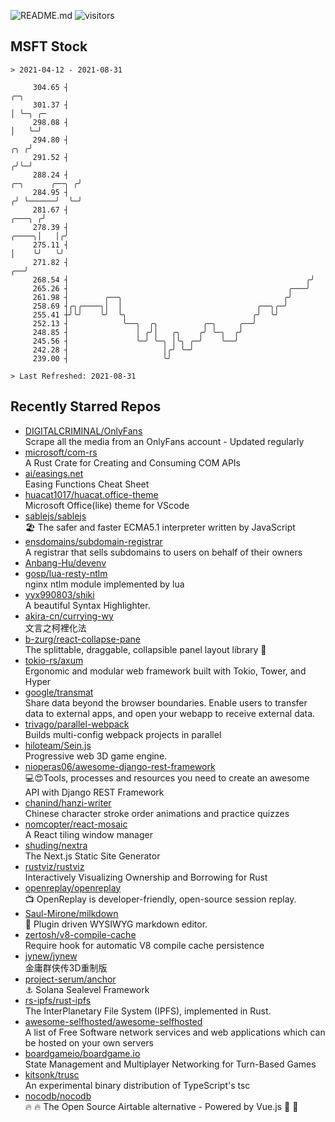 ![README.md](https://github.com/Gerhut/Gerhut/workflows/README.md/badge.svg)
![visitors](https://visitors.vercel.app/Gerhut/Gerhut?token=8cf69d1f6813d272ef062726b6070c9be4ff72038cfe5a7ded7384a8da65d866)

## MSFT Stock

```
> 2021-04-12 - 2021-08-31

     304.65 ┤                                                                                           ╭─╮      
     301.37 ┤                                                                                           │ ╰─╮ ╭─ 
     298.08 ┤                                                                                           │   ╰─╯  
     294.80 ┤                                                                                       ╭╮ ╭╯        
     291.52 ┤                                                                                      ╭╯╰─╯         
     288.24 ┤                                                                       ╭─╮      ╭──╮ ╭╯             
     284.95 ┤                                                                      ╭╯ ╰──────╯  ╰─╯              
     281.67 ┤                                                               ╭───╮ ╭╯                             
     278.39 ┤                                                         ╭────╮│   │╭╯                              
     275.11 ┤                                                         │    ╰╯   ╰╯                               
     271.82 ┤                                                      ╭──╯                                          
     268.54 ┤                                                     ╭╯                                             
     265.26 ┤                                                 ╭───╯                                              
     261.98 ┤        ╭──╮                                    ╭╯                                                  
     258.69 ┤╭╮╭────╮│  │                              ╭──╮╭─╯                                                   
     255.41 ┼╯╰╯    ╰╯  ╰╮                            ╭╯  ╰╯                                                     
     252.13 ┤            ╰──╮  ╭╮          ╭─╮     ╭──╯                                                          
     248.85 ┤               │ ╭╯│   ╭╮    ╭╯ ╰─╮  ╭╯                                                             
     245.56 ┤               ╰─╯ ╰─╮ │╰╮ ╭─╯    ╰──╯                                                              
     242.28 ┤                     │╭╯ ╰─╯                                                                        
     239.00 ┤                     ╰╯                                                                             

> Last Refreshed: 2021-08-31
```

## Recently Starred Repos

- [DIGITALCRIMINAL/OnlyFans](https://github.com/DIGITALCRIMINAL/OnlyFans)  
  Scrape all the media from an OnlyFans account - Updated regularly
- [microsoft/com-rs](https://github.com/microsoft/com-rs)  
  A Rust Crate for Creating and Consuming COM APIs
- [ai/easings.net](https://github.com/ai/easings.net)  
  Easing Functions Cheat Sheet
- [huacat1017/huacat.office-theme](https://github.com/huacat1017/huacat.office-theme)  
  Microsoft Office(like) theme for VScode
- [sablejs/sablejs](https://github.com/sablejs/sablejs)  
  🏖️ The safer and faster ECMA5.1 interpreter written by JavaScript
- [ensdomains/subdomain-registrar](https://github.com/ensdomains/subdomain-registrar)  
  A registrar that sells subdomains to users on behalf of their owners
- [Anbang-Hu/devenv](https://github.com/Anbang-Hu/devenv)  
- [gosp/lua-resty-ntlm](https://github.com/gosp/lua-resty-ntlm)  
  nginx ntlm module implemented by lua
- [yyx990803/shiki](https://github.com/yyx990803/shiki)  
  A beautiful Syntax Highlighter.
- [akira-cn/currying-wy](https://github.com/akira-cn/currying-wy)  
  文言之柯裡化法
- [b-zurg/react-collapse-pane](https://github.com/b-zurg/react-collapse-pane)  
  The splittable, draggable, collapsible panel layout library 🎉
- [tokio-rs/axum](https://github.com/tokio-rs/axum)  
  Ergonomic and modular web framework built with Tokio, Tower, and Hyper
- [google/transmat](https://github.com/google/transmat)  
  Share data beyond the browser boundaries. Enable users to transfer data to external apps, and open your webapp to receive external data.
- [trivago/parallel-webpack](https://github.com/trivago/parallel-webpack)  
  Builds multi-config webpack projects in parallel
- [hiloteam/Sein.js](https://github.com/hiloteam/Sein.js)  
  Progressive web 3D game engine.
- [nioperas06/awesome-django-rest-framework](https://github.com/nioperas06/awesome-django-rest-framework)  
   💻😍Tools, processes and resources you need to create an awesome API with Django REST Framework
- [chanind/hanzi-writer](https://github.com/chanind/hanzi-writer)  
  Chinese character stroke order animations and practice quizzes
- [nomcopter/react-mosaic](https://github.com/nomcopter/react-mosaic)  
  A React tiling window manager
- [shuding/nextra](https://github.com/shuding/nextra)  
  The Next.js Static Site Generator
- [rustviz/rustviz](https://github.com/rustviz/rustviz)  
  Interactively Visualizing Ownership and Borrowing for Rust
- [openreplay/openreplay](https://github.com/openreplay/openreplay)  
  :tv: OpenReplay is developer-friendly, open-source session replay.
- [Saul-Mirone/milkdown](https://github.com/Saul-Mirone/milkdown)  
  🍼 Plugin driven WYSIWYG  markdown editor.
- [zertosh/v8-compile-cache](https://github.com/zertosh/v8-compile-cache)  
  Require hook for automatic V8 compile cache persistence
- [jynew/jynew](https://github.com/jynew/jynew)  
  金庸群侠传3D重制版
- [project-serum/anchor](https://github.com/project-serum/anchor)  
  ⚓ Solana Sealevel Framework
- [rs-ipfs/rust-ipfs](https://github.com/rs-ipfs/rust-ipfs)  
  The InterPlanetary File System (IPFS), implemented in Rust.
- [awesome-selfhosted/awesome-selfhosted](https://github.com/awesome-selfhosted/awesome-selfhosted)  
  A list of Free Software network services and web applications which can be hosted on your own servers
- [boardgameio/boardgame.io](https://github.com/boardgameio/boardgame.io)  
  State Management and Multiplayer Networking for Turn-Based Games
- [kitsonk/trusc](https://github.com/kitsonk/trusc)  
  An experimental binary distribution of TypeScript's tsc
- [nocodb/nocodb](https://github.com/nocodb/nocodb)  
  🔥 🔥  The Open Source Airtable alternative  - Powered by Vue.js 🚀 🚀  
